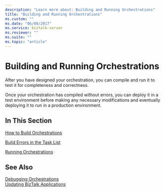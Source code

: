 ```yaml
---
description: "Learn more about: Building and Running Orchestrations"
title: "Building and Running Orchestrations"
ms.custom: ""
ms.date: "06/08/2017"
ms.service: biztalk-server
ms.reviewer: ""
ms.suite: ""
ms.topic: "article"
---
```

# Building and Running Orchestrations
After you have designed your orchestration, you can compile and run it to test it for completeness and correctness.  
  
 Once your orchestration has compiled without errors, you can deploy it in a test environment before making any necessary modifications and eventually deploying it to run in a production environment.  
  
## In This Section  
 [How to Build Orchestrations](../core/how-to-build-orchestrations.md)  
  
 [Build Errors in the Task List](../core/build-errors-in-the-task-list.md)  
  
 [Running Orchestrations](../core/running-orchestrations3.md)  
  
## See Also  
 [Debugging Orchestrations](../core/debugging-orchestrations.md)   
 [Updating BizTalk Applications](../core/updating-biztalk-applications.md)
